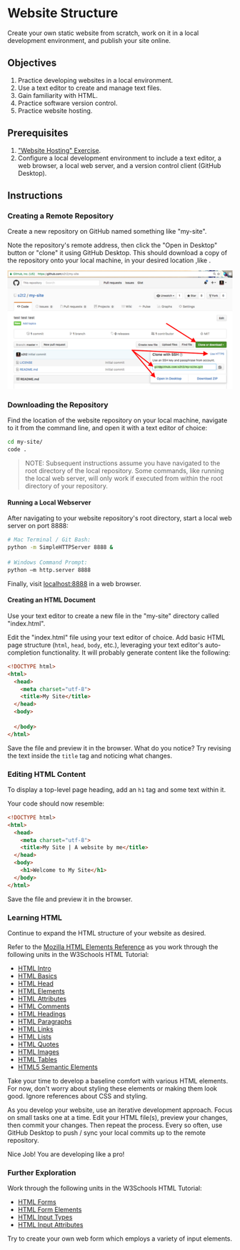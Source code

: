 # Website Structure

Create your own static website from scratch, work on it in a local development environment, and publish your site online.

## Objectives

  1. Practice developing websites in a local environment.
  2. Use a text editor to create and manage text files.
  3. Gain familiarity with HTML.
  4. Practice software version control.
  5. Practice website hosting.

## Prerequisites

  1. ["Website Hosting" Exercise](/exercises/open-source/exercise.md).
  2. Configure a local development environment to include a text editor, a web browser, a local web server, and a version control client (GitHub Desktop).

## Instructions

### Creating a Remote Repository

Create a new repository on GitHub named something like "my-site".

Note the repository's remote address, then click the "Open in Desktop" button or "clone" it using GitHub Desktop. This should download a copy of the repository onto your local machine, in your desired location ,like .

![a screenshot of the button on github that reveals a repository's remote address](remote-repo-address.png)

### Downloading the Repository

Find the location of the website repository on your local machine, navigate to it from the command line, and open it with a text editor of choice:

```` sh
cd my-site/
code .
````

> NOTE: Subsequent instructions assume you have navigated to the root directory of the local repository. Some commands, like running the local web server, will only work if executed from within the root directory of your repository.

#### Running a Local Webserver

After navigating to your website repository's root directory, start a local web server on port 8888:

```` sh
# Mac Terminal / Git Bash:
python -m SimpleHTTPServer 8888 &

# Windows Command Prompt:
python –m http.server 8888
````

Finally, visit [localhost:8888](localhost:8888) in a web browser.

#### Creating an HTML Document

Use your text editor to create a new file in the "my-site" directory called "index.html".

Edit the "index.html" file using your text editor of choice. Add basic HTML page structure (`html`, `head`, `body`, etc.), leveraging your text editor's auto-completion functionality. It will probably generate content like the following:

```` html
<!DOCTYPE html>
<html>
  <head>
    <meta charset="utf-8">
    <title>My Site</title>
  </head>
  <body>

  </body>
</html>
````

Save the file and preview it in the browser. What do you notice? Try revising the text inside the `title` tag and noticing what changes.

### Editing HTML Content

To display a top-level page heading, add an `h1` tag and some text within it.

Your code should now resemble:

```` html
<!DOCTYPE html>
<html>
  <head>
    <meta charset="utf-8">
    <title>My Site | A website by me</title>
  </head>
  <body>
    <h1>Welcome to My Site</h1>
  </body>
</html>
````

Save the file and preview it in the browser.

### Learning HTML

Continue to expand the HTML structure of your website as desired.

Refer to the [Mozilla HTML Elements Reference](https://developer.mozilla.org/en-US/docs/Web/HTML/Element) as you work through the following units in the W3Schools HTML Tutorial:

  + [HTML Intro](https://www.w3schools.com/html/html_intro.asp)
  + [HTML Basics](https://www.w3schools.com/html/html_basic.asp)
  + [HTML Head](https://www.w3schools.com/html/html_head.asp)
  + [HTML Elements](https://www.w3schools.com/html/html_elements.asp)
  + [HTML Attributes](https://www.w3schools.com/html/html_attributes.asp)
  + [HTML Comments](https://www.w3schools.com/html/html_comments.asp)
  + [HTML Headings](https://www.w3schools.com/html/html_headings.asp)
  + [HTML Paragraphs](https://www.w3schools.com/html/html_paragraphs.asp)
  + [HTML Links](https://www.w3schools.com/html/html_links.asp)
  + [HTML Lists](https://www.w3schools.com/html/html_lists.asp)
  + [HTML Quotes](https://www.w3schools.com/html/html_quotation_elements.asp)
  + [HTML Images](https://www.w3schools.com/html/html_images.asp)
  + [HTML Tables](https://www.w3schools.com/html/html_tables.asp)
  + [HTML5 Semantic Elements](https://www.w3schools.com/html/html5_semantic_elements.asp)

Take your time to develop a baseline comfort with various HTML elements. For now, don't worry about styling these elements or making them look good. Ignore references about CSS and styling.

As you develop your website, use an iterative development approach. Focus on small tasks one at a time. Edit your HTML file(s), preview your changes, then commit your changes. Then repeat the process. Every so often, use GitHub Desktop to push / sync your local commits up to the remote repository.

Nice Job! You are developing like a pro!

### Further Exploration

Work through the following units in the W3Schools HTML Tutorial:

  + [HTML Forms](https://www.w3schools.com/html/html_forms.asp)
  + [HTML Form Elements](https://www.w3schools.com/html/html_form_elements.asp)
  + [HTML Input Types](https://www.w3schools.com/html/html_form_input_types.asp)
  + [HTML Input Attributes](https://www.w3schools.com/html/html_form_attributes.asp)

Try to create your own web form which employs a variety of input elements.
